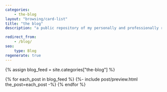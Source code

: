 ```yaml
---
categories:
    - the-blog
layout: "browsing/card-list"
title: "the blog"
description: "a public repository of my personally and professionally relevant musings, updates, ideas, and more"

redirect_from:
    - /blog/
seo:
    type: Blog
regenerate: true
---
```


{% assign blog_feed = site.categories["the-blog"] %}

{% for each_post in blog_feed %}
    {%- include post/preview.html the_post=each_post -%}
{% endfor %}
